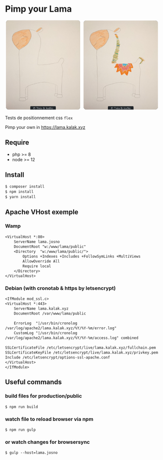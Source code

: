 # Pimp your Lama

![Pimp your lama exemple](/public/exemple.png?raw=true "Pimp your lama")

Tests de positionnement css `flex`

Pimp your own in https://lama.kalak.xyz

## Require

-   php >= 8
-   node >= 12

## Install

```sh
$ composer install
$ npm install
$ yarn install
```

## Apache VHost exemple

### Wamp

```
<VirtualHost *:80>
	ServerName lama.josno
	DocumentRoot "w:/www/lama/public"
	<Directory  "w:/www/lama/public/">
		Options +Indexes +Includes +FollowSymLinks +MultiViews
		AllowOverride All
		Require local
	</Directory>
</VirtualHost>
```

### Debian (with cronotab & https by letsencrypt)

```
<IfModule mod_ssl.c>
<VirtualHost *:443>
    ServerName lama.kalak.xyz
    DocumentRoot /var/www/lama/public

    ErrorLog  "|/usr/bin/cronolog /var/log/apache2/lama.kalak.xyz/%Y/%Y-%m/error.log"
    CustomLog "|/usr/bin/cronolog /var/log/apache2/lama.kalak.xyz/%Y/%Y-%m/access.log" combined

SSLCertificateFile /etc/letsencrypt/live/lama.kalak.xyz/fullchain.pem
SSLCertificateKeyFile /etc/letsencrypt/live/lama.kalak.xyz/privkey.pem
Include /etc/letsencrypt/options-ssl-apache.conf
</VirtualHost>
</IfModule>

```

## Useful commands

### build files for production/public

```
$ npm run build
```

### watch file to reload browser via npm

```
$ npm run gulp
```

### or watch changes for browsersync

```
$ gulp --host=lama.josno
```
